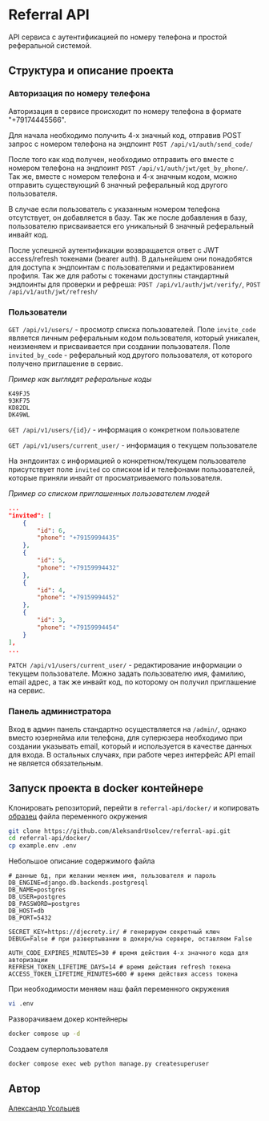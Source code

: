 # Referral API

API сервиса с аутентификацией по номеру телефона и простой реферальной системой.

## Структура и описание проекта

### Авторизация по номеру телефона

Авторизация в сервисе происходит по номеру телефона в формате "+79174445566".

Для начала необходимо получить 4-х значный код, отправив POST запрос с номером телефона на эндпоинт `POST /api/v1/auth/send_code/`

После того как код получен, необходимо отправить его вместе с номером телефона на эндпоинт `POST /api/v1/auth/jwt/get_by_phone/`. Так же, вместе с номером телефона и 4-х значным кодом, можно отправить существующий 6 значный реферальный код другого пользователя.

В случае если пользователь с указанным номером телефона отсутствует, он добавляется в базу. Так же после добавления в базу, пользователю присваивается его уникальный 6 значный реферальный инвайт код.

После успешной аутентификации возвращается ответ с JWT access/refresh токенами (bearer auth). В дальнейшем они понадобятся для доступа к эндпоинтам с пользователями и редактированием профиля. Так же для работы с токенами доступны стандартный эндпоинты для проверки и рефреша: `POST /api/v1/auth/jwt/verify/`, `POST /api/v1/auth/jwt/refresh/`

### Пользователи

`GET /api/v1/users/` - просмотр списка пользователей. Поле `invite_code` является личным реферальным кодом пользователя, который уникален, неизменяем и присваивается при создании пользователя. Поле `invited_by_code` - реферальный код другого пользователя, от которого получено приглашение в сервис.

*Пример как выглядят реферальные коды*
```
K49FJ5
93KF75
KD82DL
DK49WL
```

`GET /api/v1/users/{id}/` - информация о конкретном пользователе

`GET /api/v1/users/current_user/` - информация о текущем пользователе

На энпдоинтах с информацией о конкретном/текущем пользователе присутствует поле `invited` со списком id и телефонами пользователей, которые приняли инвайт от просматриваемого пользователя.

*Пример со списком приглашенных пользователем людей*
```json
...
"invited": [
    {
        "id": 6,
        "phone": "+79159994435"
    },
    {
        "id": 5,
        "phone": "+79159994432"
    },
    {
        "id": 4,
        "phone": "+79159994452"
    },
    {
        "id": 3,
        "phone": "+79159994454"
    }
],
...
```

`PATCH /api/v1/users/current_user/` - редактирование информации о текущем пользователе. Можно задать пользователю имя, фамилию, email адрес, а так же инвайт код, по которому он получил приглашение на сервис.

### Панель администратора

Вход в админ панель стандартно осуществляется на `/admin/`, однако вместо юзернейма или телефона, для суперюзера необходимо при создании указывать email, который и используется в качестве данных для входа. В остальных случаях, при работе через интерфейс API email не является обязательным.

## Запуск проекта в docker контейнере

Клонировать репозиторий, перейти в `referral-api/docker/` и копировать [образец](/docker/example.env) файла переменного окружения

```bash
git clone https://github.com/AleksandrUsolcev/referral-api.git
cd referral-api/docker/
cp example.env .env
```

Небольшое описание содержимого файла

```dotenv
# данные бд, при желании меняем имя, пользователя и пароль
DB_ENGINE=django.db.backends.postgresql
DB_NAME=postgres
DB_USER=postgres
DB_PASSWORD=postgres
DB_HOST=db
DB_PORT=5432

SECRET_KEY=https://djecrety.ir/ # генерируем секретный ключ
DEBUG=False # при развертывании в докере/на сервере, оставляем False

AUTH_CODE_EXPIRES_MINUTES=30 # время действия 4-х значного кода для авторизации
REFRESH_TOKEN_LIFETIME_DAYS=14 # время действия refresh токена
ACCESS_TOKEN_LIFETIME_MINUTES=600 # время действия access токена
```

При необходимости меняем наш файл переменного окружения

```bash
vi .env
```

Разворачиваем докер контейнеры

```bash
docker compose up -d
```

Создаем суперпользователя

```bash
docker compose exec web python manage.py createsuperuser
```

## Автор

[Александр Усольцев](https://github.com/AleksandrUsolcev)

